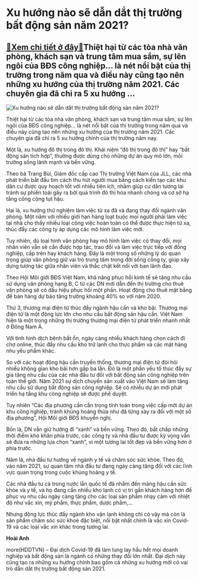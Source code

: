 Xu hướng nào sẽ dẫn dắt thị trường bất động sản năm 2021?
=========================================================

[:gift:Xem chi tiết ở đây:gift:](https://hddtvn.com/xu-huong-nao-se-dan-dat-thi-truong-bat-dong-san-nam-2021/)Thiệt hại từ các tòa nhà văn phòng, khách sạn và trung tâm mua sắm, sự lên ngôi của BĐS công nghiệp… là nét nổi bật của thị trường trong năm qua và điều này cũng tạo nên những xu hướng của thị trường năm 2021. Các chuyên gia đã chỉ ra 5 xu hướng …
-------------------------------------------------------------------------------------------------------------------------------------------------------------------------------------------------------------------------------------------------------





![Xu hướng nào sẽ dẫn dắt thị trường bất động sản năm 2021?](https://hddtvn.com/wp-content/uploads/2021/01/2654_thumnail-kho-lanh.jpg "Xu hướng nào sẽ dẫn dắt thị trường bất động sản năm 2021?")



Thiệt hại từ các tòa nhà văn phòng, khách sạn và trung tâm mua sắm, sự lên ngôi của BĐS công nghiệp… là nét nổi bật của thị trường trong năm qua và điều này cũng tạo nên những xu hướng của thị trường năm 2021. Các chuyên gia đã chỉ ra 5 xu hướng chính của thị trường năm nay.


Một là, xu hướng đô thị trong đô thị. Khái niệm “đô thị trong đô thị” hay “bất động sản tích hợp”, thường được dùng cho những dự án quy mô lớn, môi trường sống lành mạnh và bền vững.


Theo bà Trang Bùi, Giám đốc cấp cao Thị trường Việt Nam của JLL, các nhà phát triển bắt đầu tìm cách thu hút người mua bằng cách kiến tạo các khu dân cư được quy hoạch tốt với nhiều tiện ích, nhằm giúp cư dân tương lai tránh sự phiền toái gây ra bởi quá trình đô thị hóa nhanh chóng và cơ sở hạ tầng công cộng tụt hậu.


Hai là, xu hướng thử nghiệm làm việc từ xa đã và đang thay đổi ngành văn phòng. Một năm với nhiều giới hạn hàng loạt buộc mọi người phải làm việc tại nhà cho thấy nhiều loại công việc hoàn toàn có thể được thực hiện từ xa, thúc đẩy các công ty áp dụng các mô hình làm việc mới.


Tuy nhiên, dù loại hình văn phòng hay mô hình làm việc có thay đổi, mọi nhân viên vẫn sẽ cần được hợp tác, trao đổi và làm việc trực tiếp với đồng nghiệp, cấp trên hay khách hàng. Đây là một trong số những lý do quan trọng giúp văn phòng giữ vai trò trung tâm trong đời sống công ty, giúp xây dựng tương tác giữa nhân viên và thắc chặt kết nối với ban lãnh đạo.


Theo Hội Môi giới BĐS Việt Nam, khả năng phục hồi kinh tế sẽ tăng nhu cầu sử dụng văn phòng hạng B, C từ các DN mới dẫn đến thị trường cho thuê văn phòng sẽ có dấu hiệu phục hồi một phần. Hoạt động cho thuê mặt bằng để bán hàng dự báo tăng trưởng khoảng 40% so với năm 2020.


Thứ 3, thương mại điện tử thúc đẩy ngành hậu cần và kho bãi. Thương mại điện tử là một động lực lớn cho nhu cầu bất động sản hậu cần. Việt Nam hiện là một trong những thị trường thương mại điện tử phát triển nhanh nhất ở Đông Nam Á.


Với tình hình dịch bệnh bất ổn, ngày càng nhiều khách hàng chọn cách đi chợ online, thúc đẩy nhu cầu kho trữ lạnh cho thực phẩm và các mặt hàng nhu yếu phẩm khác.


So với các hoạt động hậu cần truyền thống, thương mại điện tử đòi hỏi nhiều không gian kho bãi hơn gấp ba lần. Đó là một phần yếu tố thúc đẩy sự gia tăng nhu cầu của các nhà đầu tư đối với bất động sản công nghiệp trên toàn thế giới. Năm 2021 sự dịch chuyển sản xuất vào Việt Nam sẽ làm tăng nhu cầu sử dụng bất động sản công nghiệp. Sẽ có nhiều dự án mới phát triển hạ tầng khu công nghiệp sẽ được phê duyệt.


Tuy nhiên “Các địa phương cần cẩn trọng tính toán trong việc cấp mới dự án khu công nghiệp, tránh khủng hoảng thừa như đã từng xảy ra đối với một số địa phương”, Hội Môi giới BĐS khuyến nghị.


Bốn là, DN vẫn giữ hướng đi “xanh” và bền vững. Theo đó, bất chấp những thời điểm khó khăn phía trước, các công ty và nhà đầu tư được kỳ vọng vẫn sẽ đưa ra những lựa chọn “xanh”, vì một tương lai tốt đẹp và bền vững hơn ở phía trước.


Năm là, nhà đầu tư hướng về ngành y tế và chăm sóc sức khỏe. Theo đó, vào năm 2021, sự quan tâm nhà đầu tư đang ngày càng tăng đối với các lĩnh vực quan trọng trong cuộc khủng hoảng y tế.


Các nhà đầu tư cả trong nước lẫn quốc tế đã nhắm đến mảng hậu cần sức khỏe và y tế, và họ đang cần nhiều kho lạnh có vị trí gần khách hàng hơn để phục vụ nhu cầu ngày càng tăng cho các loại sản phẩm nhạy cảm với nhiệt độ như vắc xin, mỹ phẩm, thực phẩm, dược phẩm,…


Nhưng động lực thúc đẩy ngành kho vận lạnh không chỉ có vậy mà còn là sản phẩm chăm sóc sức khoẻ đặc biệt, nổi bật nhất chính là vắc xin Covid-19 và các loại vắc xin khác trong tương lai.




**Hoài Anh**



more(HDDTVN) – Đại dịch Covid-19 đã làm lung lay hầu hết mọi doanh nghiệp và bất động sản là ngành có những thay đổi lớn nhất. Đại dịch này cũng tạo ra những xu hướng chính bao gồm cả những xu hướng mới có vai trò dẫn dắt thị trường bất động sản 2021.

